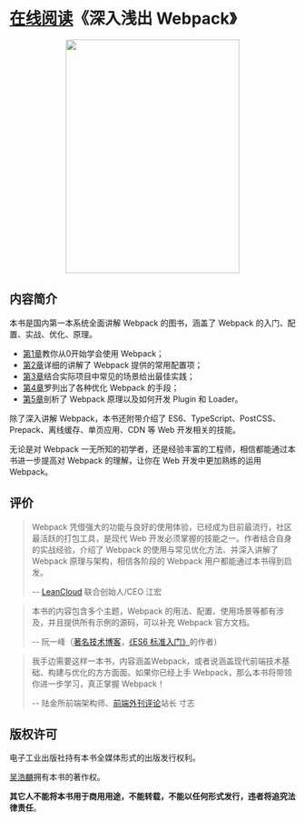 # [在线阅读](http://webpack.wuhaolin.cn)《深入浅出 Webpack》

<p align='center'>
  <a href='http://webpack.wuhaolin.cn/'>
    <img src='http://p0.meituan.net/scarlett/df16c51ffb95186df6f75d8c0e22b965842464.png' width='306px' height='411px'/>
  </a>
</p>

## 内容简介
本书是国内第一本系统全面讲解 Webpack 的图书，涵盖了 Webpack 的入门、配置、实战、优化、原理。

- [第1章](http://webpack.wuhaolin.cn/1%E5%85%A5%E9%97%A8/)教你从0开始学会使用 Webpack；
- [第2章](http://webpack.wuhaolin.cn/2%E9%85%8D%E7%BD%AE/)详细的讲解了 Webpack 提供的常用配置项；
- [第3章](http://webpack.wuhaolin.cn/3%E5%AE%9E%E6%88%98/)结合实际项目中常见的场景给出最佳实践；
- [第4章](http://webpack.wuhaolin.cn/4%E4%BC%98%E5%8C%96/)罗列出了各种优化 Webpack 的手段；
- [第5章](http://webpack.wuhaolin.cn/5%E5%8E%9F%E7%90%86/)剖析了 Webpack 原理以及如何开发 Plugin 和 Loader。

除了深入讲解 Webpack，本书还附带介绍了 ES6、TypeScript、PostCSS、Prepack、离线缓存、单页应用、CDN 等 Web 开发相关的技能。

无论是对 Webpack 一无所知的初学者，还是经验丰富的工程师，相信都能通过本书进一步提高对 Webpack 的理解，让你在 Web 开发中更加熟练的运用 Webpack。

## 评价
> Webpack 凭借强大的功能与良好的使用体验，已经成为目前最流行，社区最活跃的打包工具，是现代 Web 开发必须掌握的技能之一。作者结合自身的实战经验，介绍了 Webpack 的使用与常见优化方法、并深入讲解了 Webpack 原理与架构，相信各阶段的 Webpack 用户都能通过本书得到启发。
> 
> -- [LeanCloud](https://leancloud.cn/?source=00YQRYTC) 联合创始人/CEO 江宏


> 本书的内容包含多个主题，Webpack 的用法、配置、使用场景等都有涉及，并且提供所有示例的源码，可以补充 Webpack 官方文档。
> 
> -- 阮一峰（[著名技术博客](http://www.ruanyifeng.com/blog/)，[《ES6 标准入门》](http://union-click.jd.com/jdc?d=Vaj3NC)的作者）


> 我手边需要这样一本书，内容涵盖Webpack，或者说涵盖现代前端技术基础、构建与优化的方方面面。如果你已经上手 Webpack，那么本书将带领你进一步学习，真正掌握 Webpack！
>
> -- 陆金所前端架构师、[前端外刊评论](https://qianduan.group/)站长 寸志

## 版权许可
电子工业出版社持有本书全媒体形式的出版发行权利。

[吴浩麟](https://github.com/gwuhaolin)拥有本书的著作权。

**其它人不能将本书用于商用用途，不能转载，不能以任何形式发行，违者将追究法律责任**。

